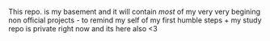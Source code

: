 This repo. is my basement and it will contain  *most* of my  very very begining non official projects - to remind my self of my first humble steps  + my study repo is private right now and its here also <3

